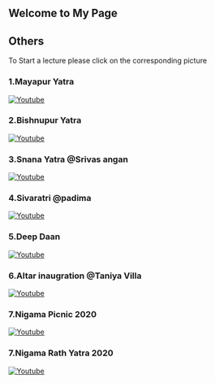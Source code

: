 ## Welcome to My Page

## 	Others

To Start a lecture please click on the corresponding picture

### 1.Mayapur Yatra 
[![Youtube](https://img.youtube.com/vi/l78IxY6jXDQ/0.jpg)](https://www.youtube.com/watch?v=l78IxY6jXDQ) 
### 2.Bishnupur Yatra
[![Youtube](https://img.youtube.com/vi/RuzYT9o8QqY/0.jpg)](https://www.youtube.com/watch?v=RuzYT9o8QqY)
### 3.Snana Yatra @Srivas angan
[![Youtube](https://img.youtube.com/vi/9hiu3KeSBTw/0.jpg)](https://www.youtube.com/watch?v=9hiu3KeSBTw)
### 4.Sivaratri @padima
[![Youtube](https://img.youtube.com/vi/w4x8REUOeQY/0.jpg)](https://www.youtube.com/watch?v=w4x8REUOeQY)
### 5.Deep Daan
[![Youtube](https://img.youtube.com/vi/eFcaBU8tAHI/0.jpg)](https://www.youtube.com/watch?v=eFcaBU8tAHI)
### 6.Altar inaugration @Taniya Villa
[![Youtube](https://img.youtube.com/vi/OMcBHZB1hug/0.jpg)](https://www.youtube.com/watch?v=OMcBHZB1hug)
### 7.Nigama Picnic 2020
[![Youtube](https://img.youtube.com/vi/r54Ps3FuRFo/0.jpg)](https://www.youtube.com/watch?v=r54Ps3FuRFo)
### 7.Nigama Rath Yatra 2020
[![Youtube](https://img.youtube.com/vi/WC1uJzwkrWc/0.jpg)](https://www.youtube.com/watch?v=WC1uJzwkrWc)
